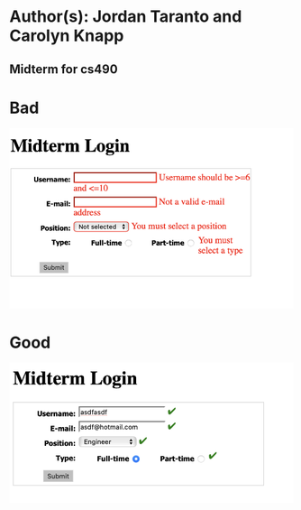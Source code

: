 # Author(s): Jordan Taranto and Carolyn Knapp 

## Midterm for cs490

# Bad 
![bad](/midterm/assets/img/bad.png)


# Good 
![bad](/midterm/assets/img/good.png)